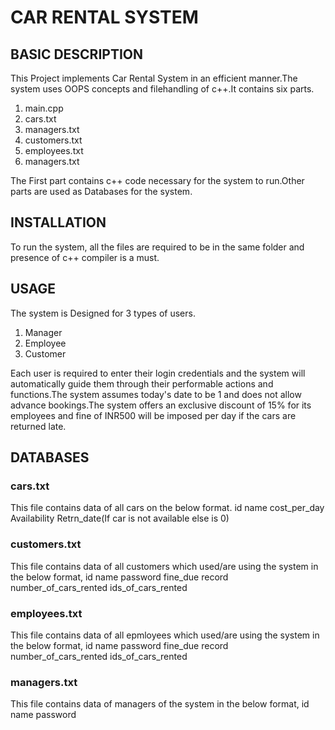 # **CAR RENTAL SYSTEM**

## BASIC DESCRIPTION
This Project implements Car Rental System in an efficient manner.The system uses OOPS concepts and filehandling of c++.It contains six parts.
1. main.cpp
2. cars.txt
3. managers.txt
4. customers.txt
5. employees.txt
6. managers.txt

The First part contains c++ code necessary for the system to run.Other parts are used as Databases for the system.

## INSTALLATION
To run the system, all the files are required to be in the same folder and presence of c++ compiler is a must.

## USAGE
The system is Designed for 3 types of users.
1. Manager
2. Employee
3. Customer

Each user is required to enter their login credentials and the system will automatically guide them through their performable actions and functions.The system assumes today's date to be 1 and does not allow advance bookings.The system offers an exclusive discount of 15% for its employees and fine of INR500 will be imposed per day if the cars are returned late.

## DATABASES

### cars.txt
This file contains data of all cars on the below format.
id name cost_per_day Availability Retrn_date(If car is not available else is 0)

### customers.txt
This file contains data of all customers which used/are using the system in the below format,
id name password fine_due record number_of_cars_rented ids_of_cars_rented

### employees.txt
This file contains data of all epmloyees which used/are using the system in the below format,
id name password fine_due record number_of_cars_rented ids_of_cars_rented

### managers.txt
This file contains data of managers of the system in the below format,
id name password
